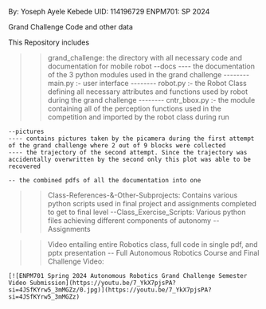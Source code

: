 By: Yoseph Ayele Kebede
UID: 114196729
ENPM701: SP 2024

Grand Challenge Code and other data

This Repository includes

>> grand_challenge: the directory with all necessary code and documentation for mobile robot
	--docs
	---- the documentation of the 3 python modules used in the grand challenge
	-------- main.py :- user interface
	-------- robot.py :- the Robot Class defining all necessary attributes and functions used by robot during 
	   	     the grand challenge
	-------- cntr_bbox.py :- the module containing all of the perception functions used in the competition and
			 imported by the robot class during run

	--pictures
	---- contains pictures taken by the picamera during the first attempt of the grand challenge where 2 out of 9 blocks were collected
	---- the trajectory of the second attempt. Since the trajectory was accidentally overwritten by the second only this plot was able to be recovered

	-- the combined pdfs of all the documentation into one

>> Class-References-&-Other-Subprojects: Contains various python scripts used in final project and assignments completed to get to final level
	--Class_Exercise_Scripts: Various python files achieving different components of autonomy
	--Assignments

>> Video entailing entire Robotics class, full code in single pdf, and pptx presentation
	-- Full Autonomous Robotics Course and Final Challenge Video:

	[![ENPM701 Spring 2024 Autonomous Robotics Grand Challenge Semester Video Submission](https://youtu.be/7_YkX7pjsPA?si=4JSfKYrw5_3mMGZz/0.jpg)](https://youtu.be/7_YkX7pjsPA?si=4JSfKYrw5_3mMGZz)

